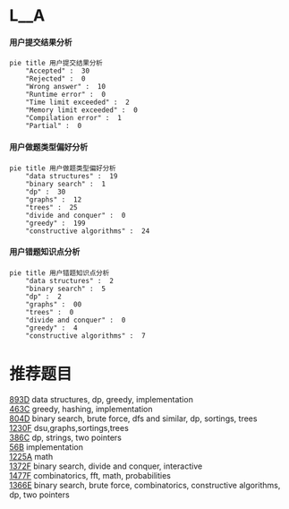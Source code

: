 # L__A

<!-- tabs:start -->



#### **用户提交结果分析**

```mermaid
pie title 用户提交结果分析
    "Accepted" :  30
    "Rejected" :  0
    "Wrong answer" :  10
    "Runtime error" :  0
    "Time limit exceeded" :  2
    "Memory limit exceeded" :  0
    "Compilation error" :  1
    "Partial" :  0
```

#### **用户做题类型偏好分析**

```mermaid
pie title 用户做题类型偏好分析
    "data structures" :  19
    "binary search" :  1
    "dp" :  30
    "graphs" :  12
    "trees" :  25
    "divide and conquer" :  0
    "greedy" :  199
    "constructive algorithms" :  24
```
#### **用户错题知识点分析**

```mermaid
pie title 用户错题知识点分析
    "data structures" :  2
    "binary search" :  5
    "dp" :  2
    "graphs" :  00
    "trees" :  0
    "divide and conquer" :  0
    "greedy" :  4
    "constructive algorithms" :  7
```



<!-- tabs:end -->
# 推荐题目
[893D](https://codeforces.com/contest/893/problem/D)		data structures,
                        dp,
                        greedy,
                        implementation		  
[463C](https://codeforces.com/contest/463/problem/C)		greedy,
                        hashing,
                        implementation		  
[804D](https://codeforces.com/contest/804/problem/D)		binary search,
                        brute force,
                        dfs and similar,
                        dp,
                        sortings,
                        trees		  
[1230F](https://codeforces.com/contest/1230/problem/F)		dsu,graphs,sortings,trees		  
[386C](https://codeforces.com/contest/386/problem/C)		dp,
                        strings,
                        two pointers		  
[56B](https://codeforces.com/contest/56/problem/B)		implementation		  
[1225A](https://codeforces.com/contest/1225/problem/A)		math		  
[1372F](https://codeforces.com/contest/1372/problem/F)		binary search,
                        divide and conquer,
                        interactive		  
[1477F](https://codeforces.com/contest/1477/problem/F)		combinatorics,
                        fft,
                        math,
                        probabilities		  
[1366E](https://codeforces.com/contest/1366/problem/E)		binary search,
                        brute force,
                        combinatorics,
                        constructive algorithms,
                        dp,
                        two pointers		  
